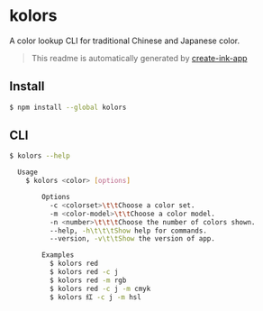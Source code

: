 # kolors

A color lookup CLI for traditional Chinese and Japanese color.

> This readme is automatically generated by [create-ink-app](https://github.com/vadimdemedes/create-ink-app)

## Install

```bash
$ npm install --global kolors
```

## CLI

```bash
$ kolors --help

  Usage
    $ kolors <color> [options]

		Options
		  -c <colorset>\t\tChoose a color set.
		  -m <color-model>\t\tChoose a color model.
		  -n <number>\t\t\tChoose the number of colors shown.
		  --help, -h\t\t\tShow help for commands.
		  --version, -v\t\tShow the version of app.

		Examples
		  $ kolors red
		  $ kolors red -c j
		  $ kolors red -m rgb
		  $ kolors red -c j -m cmyk
		  $ kolors 红 -c j -m hsl

```
